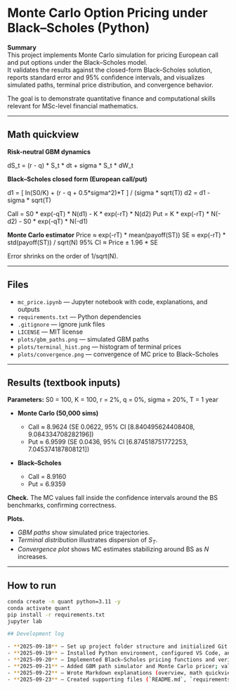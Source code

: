 # Monte Carlo Option Pricing under Black–Scholes (Python)

**Summary**  
This project implements Monte Carlo simulation for pricing European call and put options under the Black–Scholes model.  
It validates the results against the closed-form Black–Scholes solution, reports standard error and 95% confidence intervals, and visualizes simulated paths, terminal price distribution, and convergence behavior.  

The goal is to demonstrate quantitative finance and computational skills relevant for MSc-level financial mathematics.

---

## Math quickview

**Risk-neutral GBM dynamics**

dS_t = (r - q) * S_t * dt + sigma * S_t * dW_t

**Black–Scholes closed form (European call/put)**

d1 = [ ln(S0/K) + (r - q + 0.5*sigma^2)*T ] / (sigma * sqrt(T))
d2 = d1 - sigma * sqrt(T)

Call = S0 * exp(-qT) * N(d1) - K * exp(-rT) * N(d2)
Put = K * exp(-rT) * N(-d2) - S0 * exp(-qT) * N(-d1)

**Monte Carlo estimator**
Price ≈ exp(-rT) * mean(payoff(ST))
SE ≈ exp(-rT) * std(payoff(ST)) / sqrt(N)
95% CI ≈ Price ± 1.96 * SE

Error shrinks on the order of 1/sqrt(N).

---

## Files

- `mc_price.ipynb` — Jupyter notebook with code, explanations, and outputs  
- `requirements.txt` — Python dependencies  
- `.gitignore` — ignore junk files  
- `LICENSE` — MIT license  
- `plots/gbm_paths.png` — simulated GBM paths  
- `plots/terminal_hist.png` — histogram of terminal prices  
- `plots/convergence.png` — convergence of MC price to Black–Scholes  

---

## Results (textbook inputs)

**Parameters:** S0 = 100, K = 100, r = 2%, q = 0%, sigma = 20%, T = 1 year  

- **Monte Carlo (50,000 sims)**  
  - Call ≈ 8.9624 (SE 0.0622, 95% CI [8.840495624408408, 9.084334708282196])  
  - Put  ≈ 6.9599 (SE 0.0436, 95% CI [6.874518751772253, 7.045374187808121])  

- **Black–Scholes**  
  - Call = 8.9160  
  - Put  = 6.9359 

**Check.** The MC values fall inside the confidence intervals around the BS benchmarks, confirming correctness.  

**Plots.**  
- *GBM paths* show simulated price trajectories.  
- *Terminal distribution* illustrates dispersion of $S_T$.  
- *Convergence plot* shows MC estimates stabilizing around BS as $N$ increases.  

---

## How to run

```bash
conda create -n quant python=3.11 -y
conda activate quant
pip install -r requirements.txt
jupyter lab

## Development log

- **2025-09-18** — Set up project folder structure and initialized Git repository.  
- **2025-09-19** — Installed Python environment, configured VS Code, and created first notebook file.  
- **2025-09-20** — Implemented Black–Scholes pricing functions and verified with test parameters.  
- **2025-09-21** — Added GBM path simulator and Monte Carlo pricer; validated against BS; saved plots.  
- **2025-09-22** — Wrote Markdown explanations (overview, math quickview, results) and polished notebook for readability.  
- **2025-09-23** — Created supporting files (`README.md`, `requirements.txt`, `.gitignore`, `LICENSE`) and finalized repo structure.  
